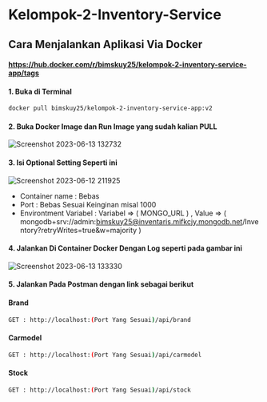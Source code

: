# Kelompok-2-Inventory-Service

## Cara Menjalankan Aplikasi Via Docker

#### https://hub.docker.com/r/bimskuy25/kelompok-2-inventory-service-app/tags

#### 1. Buka di Terminal
```bash
docker pull bimskuy25/kelompok-2-inventory-service-app:v2
```
#### 2. Buka Docker Image dan Run Image yang sudah kalian PULL
![Screenshot 2023-06-13 132732](https://github.com/EAI-SI4404/Kelompok-2-Inventory-Service/assets/82830923/d8737709-2d05-41af-8e6f-c3e24df3ffbb)

#### 3. Isi Optional Setting Seperti ini
![Screenshot 2023-06-12 211925](https://github.com/EAI-SI4404/Kelompok-2-Inventory-Service/assets/82830923/920576e0-2811-4a13-bc1f-5634db6865bf)
- Container name : Bebas
- Port : Bebas Sesuai Keinginan misal 1000
- Environtment Variabel : 
  Variabel => ( MONGO_URL ) , 
  Value => ( mongodb+srv://admin:bimskuy25@inventaris.mifkcjy.mongodb.net/Inventory?retryWrites=true&w=majority )
  
#### 4. Jalankan Di Container Docker Dengan Log seperti pada gambar ini
![Screenshot 2023-06-13 133330](https://github.com/EAI-SI4404/Kelompok-2-Inventory-Service/assets/82830923/bc717569-05c0-4aa8-97a1-623d50472fc6)

#### 5. Jalankan Pada Postman dengan link sebagai berikut
#### Brand
```bash
GET : http://localhost:(Port Yang Sesuai)/api/brand
```
#### Carmodel
```bash
GET : http://localhost:(Port Yang Sesuai)/api/carmodel
```
#### Stock
```bash
GET : http://localhost:(Port Yang Sesuai)/api/stock
```
